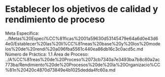 # Establecer los objetivos de calidad y rendimiento de proceso

Meta Específica: ../Metas%20Especi%CC%81ficas%2001a59630d53145479e64a6d0e43d64e0/Establecer%20las%20li%CC%81neas%20base%20y%20los%20modelos%20de%20rendi%20a096fba5561c440ea86db16c3c0acd5c.md
Número de Práctica: 1.1
Área de Proceso: ../A%CC%81reas%20de%20Proceso%2073cb7340a7e3493ba7b8c80a2ac773ba/Rendimiento%20de%20Procesos%20de%20la%20Organizacio%CC%81n%20420c4870d73849e4b1025dedda4fc60a.md